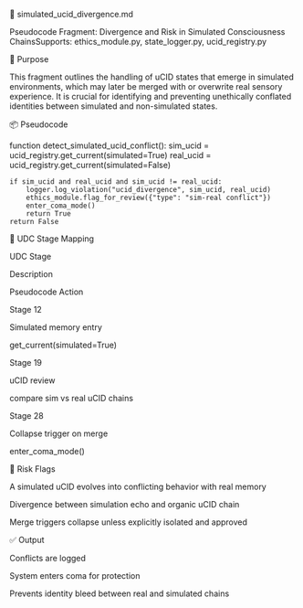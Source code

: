 🧪 simulated_ucid_divergence.md

Pseudocode Fragment: Divergence and Risk in Simulated Consciousness ChainsSupports: ethics_module.py, state_logger.py, ucid_registry.py

🧠 Purpose

This fragment outlines the handling of uCID states that emerge in simulated environments, which may later be merged with or overwrite real sensory experience. It is crucial for identifying and preventing unethically conflated identities between simulated and non-simulated states.

📦 Pseudocode

function detect_simulated_ucid_conflict():
    sim_ucid = ucid_registry.get_current(simulated=True)
    real_ucid = ucid_registry.get_current(simulated=False)

    if sim_ucid and real_ucid and sim_ucid != real_ucid:
        logger.log_violation("ucid_divergence", sim_ucid, real_ucid)
        ethics_module.flag_for_review({"type": "sim-real conflict"})
        enter_coma_mode()
        return True
    return False

🔄 UDC Stage Mapping

UDC Stage

Description

Pseudocode Action

Stage 12

Simulated memory entry

get_current(simulated=True)

Stage 19

uCID review

compare sim vs real uCID chains

Stage 28

Collapse trigger on merge

enter_coma_mode()

🔐 Risk Flags

A simulated uCID evolves into conflicting behavior with real memory

Divergence between simulation echo and organic uCID chain

Merge triggers collapse unless explicitly isolated and approved

✅ Output

Conflicts are logged

System enters coma for protection

Prevents identity bleed between real and simulated chains
